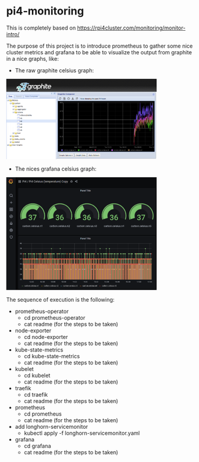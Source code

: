 # pi4-monitoring

This is completely based on https://rpi4cluster.com/monitoring/monitor-intro/

The purpose of this project is to introduce prometheus to gather some nice cluster metrics and grafana to be able to visualize the output from graphite in a nice graphs, like:

* The raw graphite celsius graph: 
<img alt="graphite browser" src="images/grahpite.png" width="400">

* The nices grafana celsius graph:
<img alt="grafana browser" src="images/pi4-celsius-grafana.png" width="400">

The sequence of execution is the following:

* prometheus-operator
  - cd prometheus-operator
  - cat readme (for the steps to be taken)
* node-exporter
  - cd node-exporter
  - cat readme (for the steps to be taken)
* kube-state-metrics
  - cd kube-state-metrics
  - cat readme (for the steps to be taken)
* kubelet
  - cd kubelet
  - cat readme (for the steps to be taken)
* traefik
  - cd traefik
  - cat readme (for the steps to be taken)
* prometheus
  - cd prometheus
  - cat readme (for the steps to be taken)
* add longhorn-servicemonitor
  - kubectl apply -f longhorn-servicemonitor.yaml
* grafana
  - cd grafana
  - cat readme (for the steps to be taken)
